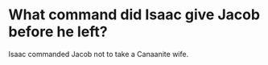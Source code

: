 # What command did Isaac give Jacob before he left?

Isaac commanded Jacob not to take a Canaanite wife.
